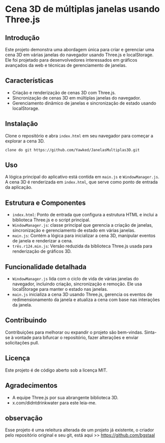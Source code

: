 # Cena 3D de múltiplas janelas usando Three.js

## Introdução
Este projeto demonstra uma abordagem única para criar e gerenciar uma cena 3D em várias janelas do navegador usando Three.js e localStorage. Ele foi projetado para desenvolvedores interessados ​​em gráficos avançados da web e técnicas de gerenciamento de janelas.

## Características
- Criação e renderização de cenas 3D com Three.js.
- Sincronização de cenas 3D em múltiplas janelas do navegador.
- Gerenciamento dinâmico de janelas e sincronização de estado usando localStorage.

## Instalação
Clone o repositório e abra `index.html` em seu navegador para começar a explorar a cena 3D.

```
clone do git https://github.com/Yawked/JanelasMultiplas3D.git
```
## Uso
A lógica principal do aplicativo está contida em `main.js` e `WindowManager.js`. A cena 3D é renderizada em `index.html`, que serve como ponto de entrada da aplicação.

## Estrutura e Componentes
- `index.html`: Ponto de entrada que configura a estrutura HTML e inclui a biblioteca Three.js e o script principal.
- `WindowManager.js`: classe principal que gerencia a criação de janelas, sincronização e gerenciamento de estado em várias janelas.
- `main.js`: Contém a lógica para inicializar a cena 3D, manipular eventos de janela e renderizar a cena.
- `três.r124.min.js`: Versão reduzida da biblioteca Three.js usada para renderização de gráficos 3D.

## Funcionalidade detalhada
- `WindowManager.js` lida com o ciclo de vida de várias janelas do navegador, incluindo criação, sincronização e remoção. Ele usa localStorage para manter o estado nas janelas.
- `main.js` inicializa a cena 3D usando Three.js, gerencia os eventos de redimensionamento da janela e atualiza a cena com base nas interações da janela.

## Contribuindo
Contribuições para melhorar ou expandir o projeto são bem-vindas. Sinta-se à vontade para bifurcar o repositório, fazer alterações e enviar solicitações pull.

## Licença
Este projeto é de código aberto sob a licença MIT.

## Agradecimentos
- A equipe Three.js por sua abrangente biblioteca 3D.
- x.com/didntdrinkwater para este leia-me.

## observação
Esse projeto é uma releitura alterada de um projeto já existente, o criador pelo repositório original e seu git, está aqui >> https://github.com/bgstaal
